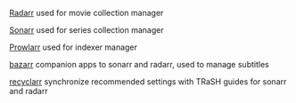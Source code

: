 [Radarr](https://github.com/Radarr/Radarr) used for movie collection manager

[Sonarr](https://github.com/Sonarr/Sonarr) used for series collection manager

[Prowlarr](https://github.com/Prowlarr/Prowlarr) used for indexer manager

[bazarr](https://github.com/morpheus65535/bazarr) companion apps to sonarr and radarr, used to manage subtitles

[recyclarr](https://github.com/recyclarr/recyclarr) synchronize recommended settings with TRaSH guides for sonarr and radarr
